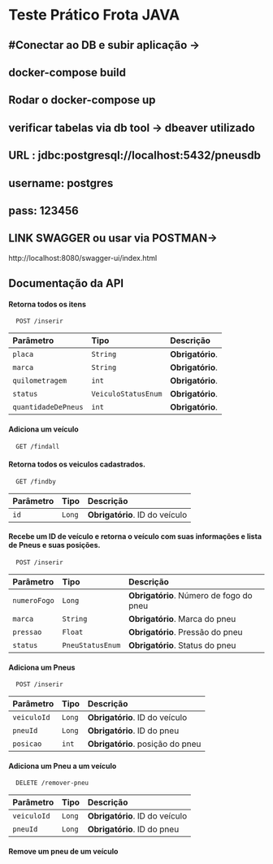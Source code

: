 
# Teste Prático Frota JAVA

#Conectar ao DB e subir aplicação ->
-
docker-compose build
-
Rodar o docker-compose up
-
verificar tabelas via db tool -> dbeaver utilizado 
-
URL : jdbc:postgresql://localhost:5432/pneusdb
-
username: postgres
-
pass: 123456
-

LINK SWAGGER ou usar via POSTMAN->
-
http://localhost:8080/swagger-ui/index.html


## Documentação da API

#### Retorna todos os itens

```http localhost:8080/frota/veiculos/
  POST /inserir
```

| Parâmetro   | Tipo       | Descrição                           |
| :---------- | :--------- | :---------------------------------- |
| `placa` | `String` | **Obrigatório**.|
| `marca` | `String` | **Obrigatório**.|
| `quilometragem` | `int` | **Obrigatório**.|
| `status` | `VeiculoStatusEnum` | **Obrigatório**.|
| `quantidadeDePneus` | `int` | **Obrigatório**.|

#### Adiciona um veículo

```http localhost:8080/frota/veiculos/
  GET /findall
```

#### Retorna todos os veiculos cadastrados.

```http localhost:8080/frota/veiculos/
  GET /findby
```

| Parâmetro   | Tipo       | Descrição                                   |
| :---------- | :--------- | :------------------------------------------ |
| `id`      | `Long` | **Obrigatório**. ID do veículo|


#### Recebe um ID de veículo e retorna o veículo com suas informações e lista de Pneus e suas posições.

```http localhost:8080/frota/pneu/
  POST /inserir
```

| Parâmetro   | Tipo       | Descrição                           |
| :---------- | :--------- | :---------------------------------- |
| `numeroFogo` | `Long` | **Obrigatório**. Número de fogo do pneu|
| `marca` | `String` | **Obrigatório**. Marca do pneu|
| `pressao` | `Float` | **Obrigatório**. Pressão do pneu|
| `status` | `PneuStatusEnum` | **Obrigatório**. Status do pneu|

#### Adiciona um Pneus

```http localhost:8080/frota/veiculo-pneu/
  POST /inserir
```

| Parâmetro   | Tipo       | Descrição                           |
| :---------- | :--------- | :---------------------------------- |
| `veiculoId` | `Long` | **Obrigatório**. ID do veículo|
| `pneuId` | `Long` | **Obrigatório**. ID do pneu|
| `posicao` | `int` | **Obrigatório**. posição do pneu|

#### Adiciona um Pneu a um veículo

```http localhost:8080/frota/veiculo-pneu/
  DELETE /remover-pneu
```

| Parâmetro   | Tipo       | Descrição                           |
| :---------- | :--------- | :---------------------------------- |
| `veiculoId` | `Long` | **Obrigatório**. ID do veículo|
| `pneuId` | `Long` | **Obrigatório**. ID do pneu|

#### Remove um pneu de um veículo




